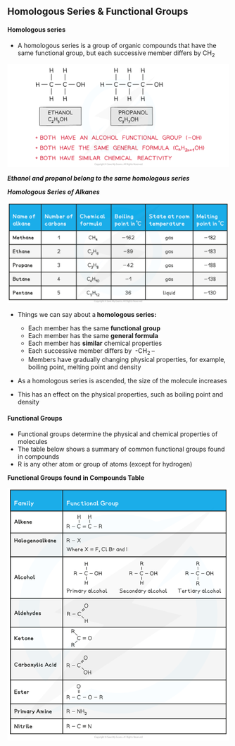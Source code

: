 Homologous Series & Functional Groups
-------------------------------------

#### Homologous series

* A homologous series is a group of organic compounds that have the same functional group, but each successive member differs by CH<sub>2</sub>

![An Introduction to AS Level Organic Chemistry Ethanol and Propanol, downloadable AS & A Level Chemistry revision notes](3.1-An-Introduction-to-AS-Level-Organic-Chemistry-Ethanol-and-Propanol.png)

*<b>Ethanol and propanol belong to the same homologous series</b>*

*<b>Homologous Series of Alkanes</b>*

![](10.1.1-Homologous-Series-of-Alkanes-2.png)

* Things we can say about a<b> homologous series:</b>

  + Each member has the same <b>functional group</b>
  + Each member has the same <b>general formula</b>
  + Each member has <b>similar</b> chemical properties
  + Each successive member differs by  -CH<sub>2 </sub>–
  + Members have gradually changing physical properties, for example, boiling point, melting point and density
* As a homologous series is ascended, the size of the molecule increases
* This has an effect on the physical properties, such as boiling point and density

#### Functional Groups

* Functional groups determine the physical and chemical properties of molecules
* The table below shows a summary of common functional groups found in compounds
* R is any other atom or group of atoms (except for hydrogen)

<b>Functional Groups found in Compounds Table</b>

![An Introduction to AS Level Organic Chemistry Functional Groups, downloadable AS & A Level Chemistry revision notes](3.1-An-Introduction-to-AS-Level-Organic-Chemistry-Functional-Groups.png)